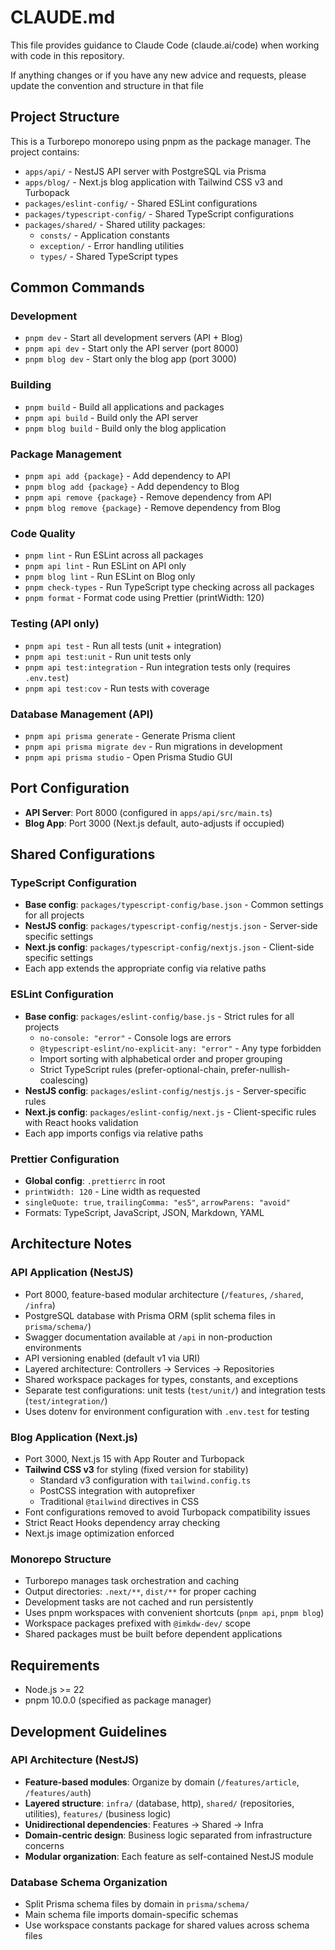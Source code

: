 # CLAUDE.md

This file provides guidance to Claude Code (claude.ai/code) when working with code in this repository.

If anything changes or if you have any new advice and requests, please update the convention and structure in that file

## Project Structure

This is a Turborepo monorepo using pnpm as the package manager. The project contains:

- `apps/api/` - NestJS API server with PostgreSQL via Prisma
- `apps/blog/` - Next.js blog application with Tailwind CSS v3 and Turbopack
- `packages/eslint-config/` - Shared ESLint configurations
- `packages/typescript-config/` - Shared TypeScript configurations  
- `packages/shared/` - Shared utility packages:
  - `consts/` - Application constants
  - `exception/` - Error handling utilities
  - `types/` - Shared TypeScript types

## Common Commands

### Development
- `pnpm dev` - Start all development servers (API + Blog)
- `pnpm api dev` - Start only the API server (port 8000)
- `pnpm blog dev` - Start only the blog app (port 3000)

### Building
- `pnpm build` - Build all applications and packages
- `pnpm api build` - Build only the API server
- `pnpm blog build` - Build only the blog application

### Package Management
- `pnpm api add {package}` - Add dependency to API
- `pnpm blog add {package}` - Add dependency to Blog
- `pnpm api remove {package}` - Remove dependency from API
- `pnpm blog remove {package}` - Remove dependency from Blog

### Code Quality
- `pnpm lint` - Run ESLint across all packages
- `pnpm api lint` - Run ESLint on API only
- `pnpm blog lint` - Run ESLint on Blog only
- `pnpm check-types` - Run TypeScript type checking across all packages
- `pnpm format` - Format code using Prettier (printWidth: 120)

### Testing (API only)
- `pnpm api test` - Run all tests (unit + integration)  
- `pnpm api test:unit` - Run unit tests only
- `pnpm api test:integration` - Run integration tests only (requires `.env.test`)
- `pnpm api test:cov` - Run tests with coverage

### Database Management (API)
- `pnpm api prisma generate` - Generate Prisma client
- `pnpm api prisma migrate dev` - Run migrations in development
- `pnpm api prisma studio` - Open Prisma Studio GUI

## Port Configuration

- **API Server**: Port 8000 (configured in `apps/api/src/main.ts`)
- **Blog App**: Port 3000 (Next.js default, auto-adjusts if occupied)

## Shared Configurations

### TypeScript Configuration
- **Base config**: `packages/typescript-config/base.json` - Common settings for all projects
- **NestJS config**: `packages/typescript-config/nestjs.json` - Server-side specific settings
- **Next.js config**: `packages/typescript-config/nextjs.json` - Client-side specific settings
- Each app extends the appropriate config via relative paths

### ESLint Configuration
- **Base config**: `packages/eslint-config/base.js` - Strict rules for all projects
  - `no-console: "error"` - Console logs are errors
  - `@typescript-eslint/no-explicit-any: "error"` - Any type forbidden
  - Import sorting with alphabetical order and proper grouping
  - Strict TypeScript rules (prefer-optional-chain, prefer-nullish-coalescing)
- **NestJS config**: `packages/eslint-config/nestjs.js` - Server-specific rules
- **Next.js config**: `packages/eslint-config/next.js` - Client-specific rules with React hooks validation
- Each app imports configs via relative paths

### Prettier Configuration
- **Global config**: `.prettierrc` in root
- `printWidth: 120` - Line width as requested
- `singleQuote: true`, `trailingComma: "es5"`, `arrowParens: "avoid"`
- Formats: TypeScript, JavaScript, JSON, Markdown, YAML

## Architecture Notes

### API Application (NestJS)
- Port 8000, feature-based modular architecture (`/features`, `/shared`, `/infra`)
- PostgreSQL database with Prisma ORM (split schema files in `prisma/schema/`)
- Swagger documentation available at `/api` in non-production environments
- API versioning enabled (default v1 via URI)
- Layered architecture: Controllers → Services → Repositories
- Shared workspace packages for types, constants, and exceptions
- Separate test configurations: unit tests (`test/unit/`) and integration tests (`test/integration/`)
- Uses dotenv for environment configuration with `.env.test` for testing

### Blog Application (Next.js)
- Port 3000, Next.js 15 with App Router and Turbopack
- **Tailwind CSS v3** for styling (fixed version for stability)
  - Standard v3 configuration with `tailwind.config.ts`
  - PostCSS integration with autoprefixer
  - Traditional `@tailwind` directives in CSS
- Font configurations removed to avoid Turbopack compatibility issues
- Strict React Hooks dependency array checking
- Next.js image optimization enforced

### Monorepo Structure  
- Turborepo manages task orchestration and caching
- Output directories: `.next/**`, `dist/**` for proper caching
- Development tasks are not cached and run persistently
- Uses pnpm workspaces with convenient shortcuts (`pnpm api`, `pnpm blog`)
- Workspace packages prefixed with `@imkdw-dev/` scope
- Shared packages must be built before dependent applications

## Requirements

- Node.js >= 22
- pnpm 10.0.0 (specified as package manager)

## Development Guidelines

### API Architecture (NestJS)  
- **Feature-based modules**: Organize by domain (`/features/article`, `/features/auth`)
- **Layered structure**: `infra/` (database, http), `shared/` (repositories, utilities), `features/` (business logic)
- **Unidirectional dependencies**: Features → Shared → Infra
- **Domain-centric design**: Business logic separated from infrastructure concerns
- **Modular organization**: Each feature as self-contained NestJS module

### Database Schema Organization
- Split Prisma schema files by domain in `prisma/schema/`
- Main schema file imports domain-specific schemas
- Use workspace constants package for shared values across schema files